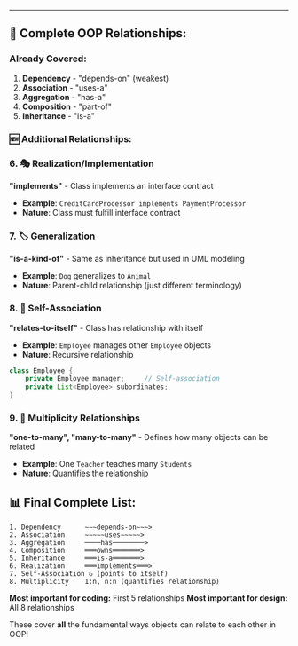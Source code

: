 
---

## **🔗 Complete OOP Relationships:**

### **Already Covered:**

1. **Dependency** - "depends-on" (weakest)
2. **Association** - "uses-a"
3. **Aggregation** - "has-a"
4. **Composition** - "part-of"
5. **Inheritance** - "is-a"

### **🆕 Additional Relationships:**

### **6. 🎭 Realization/Implementation**

**"implements"** - Class implements an interface contract

- **Example**: `CreditCardProcessor implements PaymentProcessor`
- **Nature**: Class must fulfill interface contract

### **7. 🏷️ Generalization**

**"is-a-kind-of"** - Same as inheritance but used in UML modeling

- **Example**: `Dog` generalizes to `Animal`
- **Nature**: Parent-child relationship (just different terminology)

### **8. 🔄 Self-Association**

**"relates-to-itself"** - Class has relationship with itself

- **Example**: `Employee` manages other `Employee` objects
- **Nature**: Recursive relationship

```java
class Employee {
    private Employee manager;     // Self-association
    private List<Employee> subordinates;
}
```

### **9. 🔢 Multiplicity Relationships**

**"one-to-many", "many-to-many"** - Defines how many objects can be related

- **Example**: One `Teacher` teaches many `Students`
- **Nature**: Quantifies the relationship

## **📊 Final Complete List:**

```
1. Dependency      ∼∼∼depends-on∼∼∼>
2. Association     ∼∼∼∼∼uses∼∼∼∼∼>
3. Aggregation     ────has────────>
4. Composition     ═══owns═══════>
5. Inheritance     ═══is-a═══════>
6. Realization     ═══implements═══>
7. Self-Association ↻ (points to itself)
8. Multiplicity    1:n, n:n (quantifies relationship)
```

**Most important for coding:** First 5 relationships **Most important for design:** All 8 relationships

These cover **all** the fundamental ways objects can relate to each other in OOP!